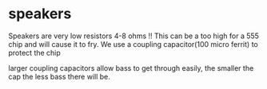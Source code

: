 # speakers

Speakers are very low resistors 4-8 ohms
!! This can be a too high for a 555 chip and will cause it to fry.
We use a coupling capacitor(100 micro ferrit) to protect the chip

larger coupling capacitors allow bass to get through easily, the smaller the cap the less bass there will be.
